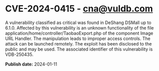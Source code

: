 # CVE-2024-0415 - cna@vuldb.com

A vulnerability classified as critical was found in DeShang DSMall up to 6.1.0. Affected by this vulnerability is an unknown functionality of the file application/home/controller/TaobaoExport.php of the component Image URL Handler. The manipulation leads to improper access controls. The attack can be launched remotely. The exploit has been disclosed to the public and may be used. The associated identifier of this vulnerability is VDB-250435.

**Publish date:** 2024-01-11
